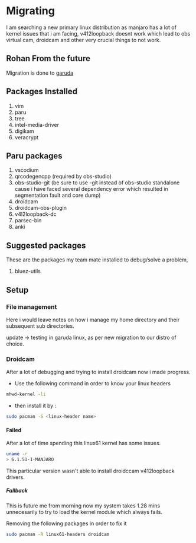 # Migrating

I am searching a new primary linux distribution as manjaro has a lot of kernel issues that i am facing, v412loopback doesnt work which lead to obs virtual cam, droidcam and other very crucial things to not work. 


## Rohan From the future
Migration is done to [garuda](Developement-Setup/Owned-Devices/Laptops/MSI/2024/January/Micron-Drive)


## Packages Installed

1. vim 
2. paru
3. tree
4. intel-media-driver
5. digikam
6. veracrypt

## Paru packages

1. vscodium
2. qrcodegencpp (required by obs-studio)
3. obs-studio-git (be sure to use -git instead of obs-studio standalone cause i have faced several dependency error which resulted in segmentation fault and core dump)
4. droidcam
5. droidcam-obs-plugin
6. v4l2loopback-dc
7. parsec-bin
8. anki

## Suggested packages

These are the packages my team mate installed to debug/solve a problem,

1. bluez-utils


## Setup

### File management

Here i would leave notes on how i manage my home directory and their subsequent sub directories. 

update -> testing in garuda linux, as per new migration to our distro of choice. 

### Droidcam

After a lot of debugging and trying to install droidcam now i made progress.

* Use the following command in order to know your linux headers

```bash
mhwd-kernel -li
```

* then install it by :

```bash
sudo pacman -S <linux-header name> 
```

#### Failed

After a lot of time spending this linux61 kernel has some issues.

```bash
uname -r 
> 6.1.51-1-MANJARO
```

This particular version wasn't able to install droidccam v412loopback drivers. 


##### Fallback

This is future me from morning now my system takes 1.28 mins unnecesarily to try to load the kernel module which always fails.

Removing the following packages in order to fix it

```bash
sudo pacman -R linux61-headers droidcam
```



